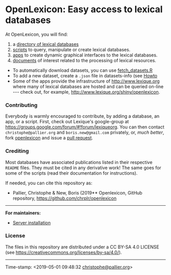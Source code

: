 # OpenLexicon: Easy access to lexical databases


At OpenLexicon, you will find:

1. a [directory of lexical databases](datasets-info/README.md)
2. [scripts](https://github.com/chrplr/openlexicon/tree/master/scripts) to query, manipulate or create lexical databases.
3. [apps](https://github.com/chrplr/openlexicon/tree/master/apps/) to create dynamic graphical interfaces to the lexical databases. 
4. [documents](https://github.com/chrplr/openlexicon/tree/master/documents/) of interest related to the processing of lexical resources. 


* To automatically download datasets, you can use [fetch_datasets.R](https://raw.githubusercontent.com/chrplr/openlexicon/master/datasets-info/fetch_datasets.R)
* To add a new dataset, create a `.json` file in datasets-info (see [Howto](datasets-info/README-how-to-install-a-new-database.md)
* Some of the apps provide the infrastructure of <http://www.lexique.org> where many of lexical databases are hosted and can be queried on-line --- check
out, for example, <http://www.lexique.org/shiny/openlexicon>.


### Contributing ###

Everybody is warmly encouraged to contribute, by adding a database, an app, or a script.
First, check out Lexique's google-group at <https://groups.google.com/forum/#!forum/lexiqueorg>.  You can then contact `christophe@pallier.org` and
`boris.new@gmail.com` privately, or, _much better_, fork
[openlexicon](https://github.com/chrplr/openlexicon) and issue a [pull
request](https://help.github.com/en/articles/creating-a-pull-request-from-a-fork).


### Crediting ###

Most databases have associated publications listed in their respective `README`
files. They must be cited in any derivative work! The same goes for some of the
scripts (read their documentation for instructions).

If needed, you can cite this repository as:

* Pallier, Christophe & New, Boris (2019** Openlexicon, GitHub repository, <https://github.com/chrplr/openlexicon>

--- 

**For maintainers:**

- [Server installation](README-server-installation.md)


### License ###

The files in this repository are distributed under a CC BY-SA 4.0 LICENSE (see
<https://creativecommons.org/licenses/by-sa/4.0/>).

---

Time-stamp: <2019-05-01 09:48:32 christophe@pallier.org>


